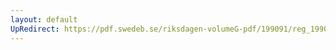 ```yaml
---
layout: default
UpRedirect: https://pdf.swedeb.se/riksdagen-volumeG-pdf/199091/reg_199091/reg_199091_0638.pdf
---
```

